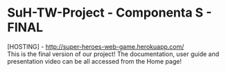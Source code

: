 # SuH-TW-Project - Componenta S - FINAL
[HOSTING] - http://super-heroes-web-game.herokuapp.com/ <br>
This is the final version of our project! The documentation, user guide and presentation video can be all accessed from the Home page!
